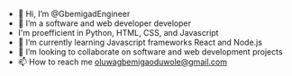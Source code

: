 - 👋 Hi, I’m @GbemigadEngineer
- 👀 I’m a software and web developer developer
- I'm proefficient in Python, HTML, CSS, and Javascript 
- 🌱 I’m currently learning Javascript frameworks React and Node.js
- 💞️ I’m looking to collaborate on software and web development projects
- 📫 How to reach me oluwagbemigaoduwole@gmail.com

<!---
GbemigadEngineer/GbemigadEngineer is a ✨ special ✨ repository because its `README.md` (this file) appears on your GitHub profile.
You can click the Preview link to take a look at your changes.
--->
